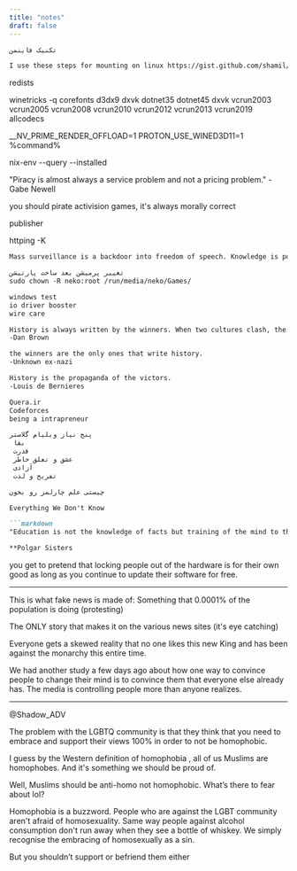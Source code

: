 ```yaml
---
title: "notes"
draft: false
---
```


```markdown
تکنیک فاینمن
```
```markdown
I use these steps for mounting on linux https://gist.github.com/shamil/62935d9b456a6f9877b5
```
redists

 winetricks -q corefonts d3dx9 dxvk dotnet35 dotnet45 dxvk vcrun2003 vcrun2005 vcrun2008 vcrun2010 vcrun2012 vcrun2013 vcrun2019 allcodecs

__NV_PRIME_RENDER_OFFLOAD=1 PROTON_USE_WINED3D11=1 %command%

nix-env --query --installed

"Piracy is almost always a service problem and not a pricing problem." -Gabe Newell

you should pirate activision games, it's always morally correct

publisher

httping -K


```markdown
Mass surveillance is a backdoor into freedom of speech. Knowledge is power. Power corrupts. And absolute power corrupts absolutely.
```

```markdown
تغییر پرمیشن بعد ساخت پارتیشن
sudo chown -R neko:root /run/media/neko/Games/
```

```markdown
windows test
io driver booster 
wire care
```


```markdown
History is always written by the winners. When two cultures clash, the loser is obliterated, and the winner writes the history books-books which glorify their own cause and disparage the conquered foe. As Napoleon once said, 'What is history, but a fable agreed upon?
-Dan Brown

the winners are the only ones that write history.
-Unknown ex-nazi

History is the propaganda of the victors.
-Louis de Bernieres
```

```markdown
Quera.ir
Codeforces
being a intrapreneur
```

```markdown
پنج نیاز ویلیام گلاستر
 بقا
 قدرت
 عشق و تعلق خاطر
 آزادی
 تفریح و لذت
```

```markdown
چیستی علم چارلمز رو بخون
```

```markdown
Everything We Don't Know

```markdown
"Education is not the knowledge of facts but training of the mind to think."-Albert Einstein
```

```markdown
**Polgar Sisters

```
you get to pretend that locking people out of the hardware is for their own good as long as you continue to update their software for free. 


------------


This is what fake news is made of:
Something that 0.0001% of the population is doing (protesting)

The ONLY story that makes it on the various news sites (it's eye catching)

Everyone gets a skewed reality that no one likes this new King and has been against the monarchy this entire time.

We had another study a few days ago about how one way to convince people to change their mind is to convince them that everyone else already has. The media is controlling people more than anyone realizes.

------------------

@Shadow_ADV

The problem with the LGBTQ community is that they think that you need to embrace and support their views 100% in order to not be homophobic.

I guess by the Western definition of homophobia , all of us Muslims are homophobes. And it's something we should be proud of. 

Well, Muslims should be anti-homo not homophobic. What’s there to fear about lol?

Homophobia is a buzzword. People who are against the LGBT community aren't afraid of homosexuality. Same way people against alcohol consumption don't run away when they see a bottle of whiskey. We simply recognise the embracing of homosexually as a sin.

 But you shouldn’t support or befriend them either


